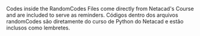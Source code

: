 Codes inside the RandomCodes Files come directly from Netacad's Course and are included to serve as reminders.
Códigos dentro dos arquivos randomCodes são diretamente do curso de Python do Netacad e estão inclusos como lembretes.

